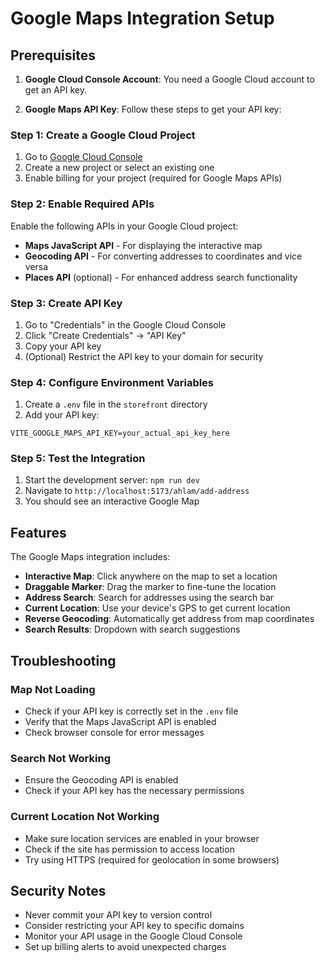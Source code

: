 # Google Maps Integration Setup

## Prerequisites

1. **Google Cloud Console Account**: You need a Google Cloud account to get an API key.

2. **Google Maps API Key**: Follow these steps to get your API key:

### Step 1: Create a Google Cloud Project
1. Go to [Google Cloud Console](https://console.cloud.google.com/)
2. Create a new project or select an existing one
3. Enable billing for your project (required for Google Maps APIs)

### Step 2: Enable Required APIs
Enable the following APIs in your Google Cloud project:
- **Maps JavaScript API** - For displaying the interactive map
- **Geocoding API** - For converting addresses to coordinates and vice versa
- **Places API** (optional) - For enhanced address search functionality

### Step 3: Create API Key
1. Go to "Credentials" in the Google Cloud Console
2. Click "Create Credentials" → "API Key"
3. Copy your API key
4. (Optional) Restrict the API key to your domain for security

### Step 4: Configure Environment Variables
1. Create a `.env` file in the `storefront` directory
2. Add your API key:

```env
VITE_GOOGLE_MAPS_API_KEY=your_actual_api_key_here
```

### Step 5: Test the Integration
1. Start the development server: `npm run dev`
2. Navigate to `http://localhost:5173/ahlam/add-address`
3. You should see an interactive Google Map

## Features

The Google Maps integration includes:

- **Interactive Map**: Click anywhere on the map to set a location
- **Draggable Marker**: Drag the marker to fine-tune the location
- **Address Search**: Search for addresses using the search bar
- **Current Location**: Use your device's GPS to get current location
- **Reverse Geocoding**: Automatically get address from map coordinates
- **Search Results**: Dropdown with search suggestions

## Troubleshooting

### Map Not Loading
- Check if your API key is correctly set in the `.env` file
- Verify that the Maps JavaScript API is enabled
- Check browser console for error messages

### Search Not Working
- Ensure the Geocoding API is enabled
- Check if your API key has the necessary permissions

### Current Location Not Working
- Make sure location services are enabled in your browser
- Check if the site has permission to access location
- Try using HTTPS (required for geolocation in some browsers)

## Security Notes

- Never commit your API key to version control
- Consider restricting your API key to specific domains
- Monitor your API usage in the Google Cloud Console
- Set up billing alerts to avoid unexpected charges







